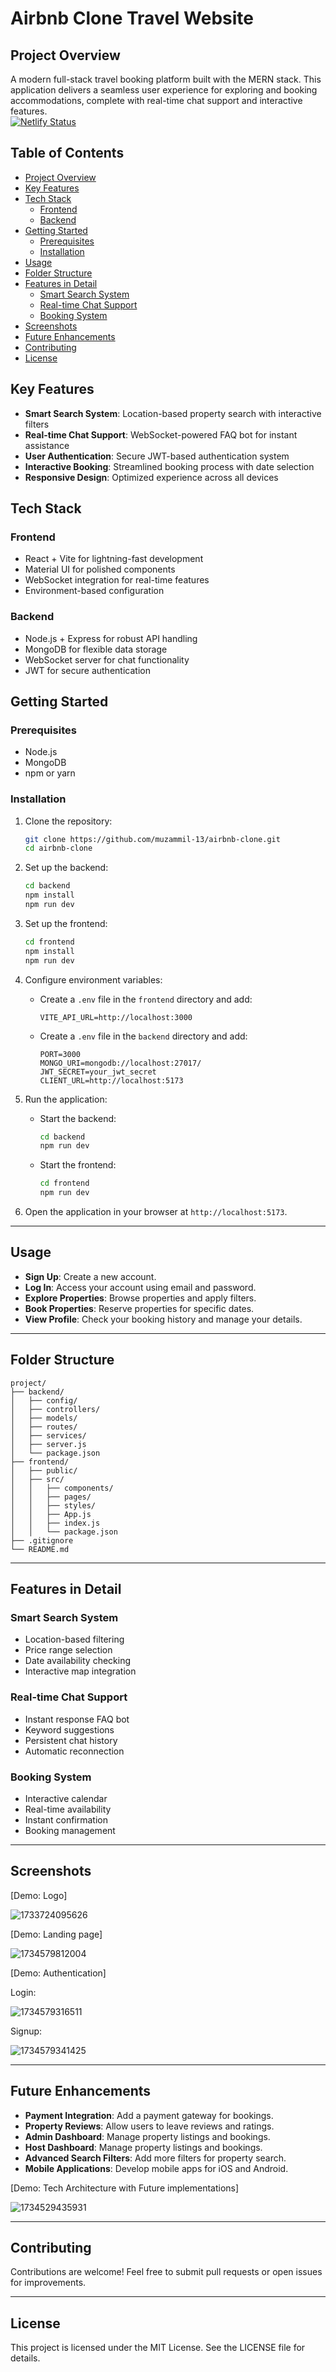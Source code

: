 # Airbnb Clone Travel Website

## Project Overview

A modern full-stack travel booking platform built with the MERN stack. This application delivers a seamless user experience for exploring and booking accommodations, complete with real-time chat support and interactive features.
<br>
[![Netlify Status](https://api.netlify.com/api/v1/badges/6f1109fc-25ed-4bf5-a63b-c63ae8c854a9/deploy-status)](https://app.netlify.com/sites/sancharam-travels-mi13/deploys)
## Table of Contents

- [Project Overview](#project-overview)
- [Key Features](#key-features)
- [Tech Stack](#tech-stack)
  - [Frontend](#frontend)
  - [Backend](#backend)
- [Getting Started](#getting-started)
  - [Prerequisites](#prerequisites)
  - [Installation](#installation)
- [Usage](#usage)
- [Folder Structure](#folder-structure)
- [Features in Detail](#features-in-detail)
  - [Smart Search System](#smart-search-system)
  - [Real-time Chat Support](#real-time-chat-support)
  - [Booking System](#booking-system)
- [Screenshots](#screenshots)
- [Future Enhancements](#future-enhancements)
- [Contributing](#contributing)
- [License](#license)

## Key Features

- **Smart Search System**: Location-based property search with interactive filters
- **Real-time Chat Support**: WebSocket-powered FAQ bot for instant assistance
- **User Authentication**: Secure JWT-based authentication system
- **Interactive Booking**: Streamlined booking process with date selection
- **Responsive Design**: Optimized experience across all devices

## Tech Stack

### Frontend

- React + Vite for lightning-fast development
- Material UI for polished components
- WebSocket integration for real-time features
- Environment-based configuration

### Backend

- Node.js + Express for robust API handling
- MongoDB for flexible data storage
- WebSocket server for chat functionality
- JWT for secure authentication

## Getting Started

### Prerequisites

- Node.js
- MongoDB
- npm or yarn

### Installation

1. Clone the repository:

   ```bash
   git clone https://github.com/muzammil-13/airbnb-clone.git
   cd airbnb-clone
   ```
2. Set up the backend:

   ```bash
   cd backend
   npm install
   npm run dev
   ```
3. Set up the frontend:

   ```bash
   cd frontend
   npm install
   npm run dev
   ```
4. Configure environment variables:

   - Create a `.env` file in the `frontend` directory and add:
     ```
     VITE_API_URL=http://localhost:3000
     ```
   - Create a `.env` file in the `backend` directory and add:
     ```
     PORT=3000
     MONGO_URI=mongodb://localhost:27017/
     JWT_SECRET=your_jwt_secret
     CLIENT_URL=http://localhost:5173
     ```
5. Run the application:

   - Start the backend:
     ```bash
     cd backend
     npm run dev
     ```
   - Start the frontend:
     ```bash
     cd frontend
     npm run dev
     ```
6. Open the application in your browser at `http://localhost:5173`.

---

## Usage

- **Sign Up**: Create a new account.
- **Log In**: Access your account using email and password.
- **Explore Properties**: Browse properties and apply filters.
- **Book Properties**: Reserve properties for specific dates.
- **View Profile**: Check your booking history and manage your details.

---

## Folder Structure

```plaintext
project/
├── backend/
│   ├── config/
│   ├── controllers/
│   ├── models/
│   ├── routes/
│   ├── services/
│   ├── server.js
│   └── package.json
├── frontend/
│   ├── public/
│   ├── src/
│   │   ├── components/
│   │   ├── pages/
│   │   ├── styles/
│   │   ├── App.js
│   │   ├── index.js
│   │   └── package.json
├── .gitignore
└── README.md
```

---

## Features in Detail

### Smart Search System

- Location-based filtering
- Price range selection
- Date availability checking
- Interactive map integration

### Real-time Chat Support

- Instant response FAQ bot
- Keyword suggestions
- Persistent chat history
- Automatic reconnection

### Booking System

- Interactive calendar
- Real-time availability
- Instant confirmation
- Booking management

---

## Screenshots

[Demo: Logo]

![1733724095626](image/README/1733724095626.png)

[Demo: Landing page]

![1734579812004](image/README/1734579812004.png)

[Demo: Authentication]

Login:

![1734579316511](image/README/1734579316511.png "login component")

Signup:

![1734579341425](image/README/1734579341425.png)

---

## Future Enhancements

- **Payment Integration**: Add a payment gateway for bookings.
- **Property Reviews**: Allow users to leave reviews and ratings.
- **Admin Dashboard**: Manage property listings and bookings.
- **Host Dashboard**: Manage property listings and bookings.
- **Advanced Search Filters**: Add more filters for property search.
- **Mobile Applications**: Develop mobile apps for iOS and Android.

[Demo: Tech Architecture with Future implementations]

![1734529435931](image/README/1734529435931.png)

---

## Contributing

Contributions are welcome! Feel free to submit pull requests or open issues for improvements.

---

## License

This project is licensed under the MIT License. See the LICENSE file for details.
